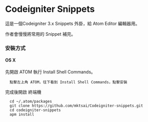 # Codeigniter Snippets

這是一個Codeigniter 3.x Snippets 外掛，給 Atom Editor 編輯器用。

作者會慢慢將常用的 Snippet 補完。

### 安裝方式
#### OS X

先開啟 ATOM 執行 Install Shell Commands。

```
  點擊左上角 ATOM，往下看到 Install Shell Commands，點擊安裝
```

完成後開啟 終端機

```
  cd ~/.atom/packages
  git clone https://github.com/mktsai/Codeigniter-snippets.git
  cd codeigniter-snippets
  apm install
```
